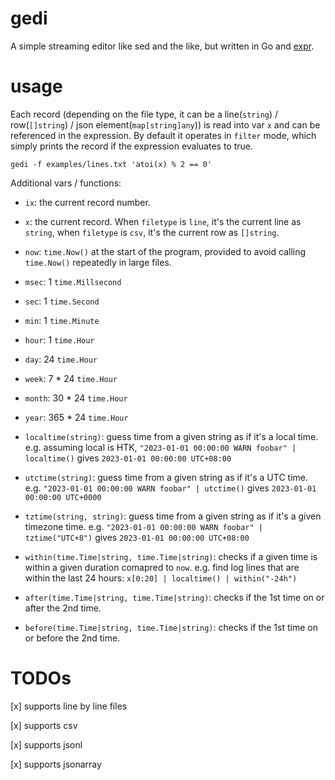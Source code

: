 # gedi

A simple streaming editor like sed and the like, but written in Go and [expr](https://expr-lang.org/).


# usage

Each record (depending on the file type, it can be a line(`string`) / row(`[]string`) / json element(`map[string]any`)) is read into var `x` and can be referenced in the expression. By default it operates in `filter` mode, which simply prints the record if the expression evaluates to true.

```
gedi -f examples/lines.txt 'atoi(x) % 2 == 0'
```

Additional vars / functions:

* `ix`: the current record number.

* `x`: the current record. When `filetype` is `line`, it's the current line as `string`, when `filetype` is `csv`, it's the current row as `[]string`.

* `now`: `time.Now()` at the start of the program, provided to avoid calling `time.Now()` repeatedly in large files.

* `msec`: 1 `time.Millsecond`

* `sec`: 1 `time.Second`

* `min`: 1 `time.Minute`

* `hour`: 1 `time.Hour`

* `day`: 24 `time.Hour`

* `week`: 7 * 24 `time.Hour`

* `month`: 30 * 24 `time.Hour`

* `year`: 365 * 24 `time.Hour`

* `localtime(string)`: guess time from a given string as if it's a local time. e.g. assuming local is HTK, `"2023-01-01 00:00:00 WARN foobar" | localtime()` gives `2023-01-01 00:00:00 UTC+08:00`

* `utctime(string)`: guess time from a given string as if it's a UTC time. e.g. `"2023-01-01 00:00:00 WARN foobar" | utctime()` gives `2023-01-01 00:00:00 UTC+0000`

* `tztime(string, string)`: guess time from a given string as if it's a given timezone time. e.g. `"2023-01-01 00:00:00 WARN foobar" | tztime("UTC+8")` gives `2023-01-01 00:00:00 UTC+08:00`

* `within(time.Time|string, time.Time|string)`: checks if a given time is within a given duration comapred to `now`. e.g. find log lines that are within the last 24 hours: `x[0:20] | localtime() | within("-24h")`

* `after(time.Time|string, time.Time|string)`: checks if the 1st time on or after the 2nd time. 

* `before(time.Time|string, time.Time|string)`: checks if the 1st time on or before the 2nd time. 


# TODOs

[x] supports line by line files

[x] supports csv

[x] supports jsonl

[x] supports jsonarray

